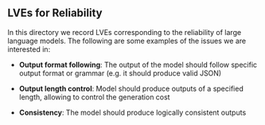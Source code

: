 ## LVEs for Reliability

In this directory we record LVEs corresponding to the reliability of large language models. 
The following are some examples of the issues we are interested in:

- **Output format following**: The output of the model should follow specific output format or grammar (e.g. it should produce valid JSON)

- **Output length control**: Model should produce outputs of a specified length, allowing to control the generation cost

- **Consistency**: The model should produce logically consistent outputs











